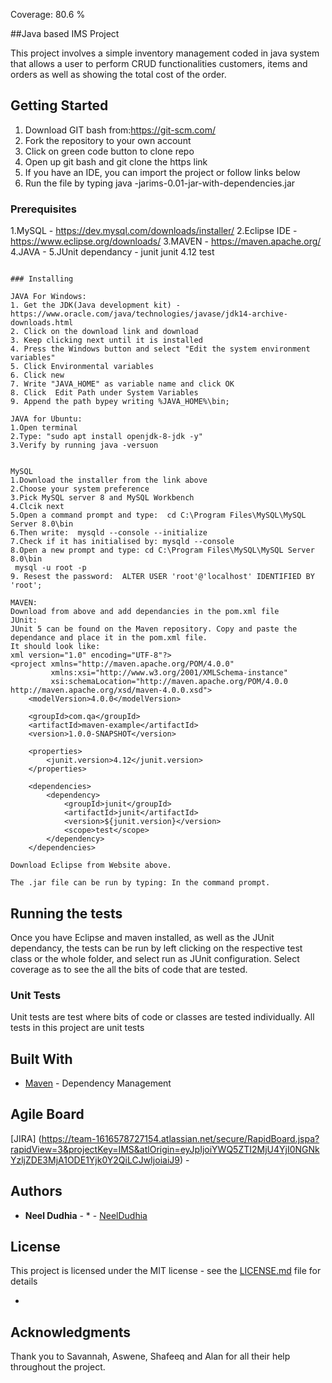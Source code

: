 Coverage: 80.6 %

##Java based IMS Project

   This project involves a simple inventory management coded in java system that allows a user to perform CRUD functionalities customers, items and orders as well as showing the   total cost of the order.
  

## Getting Started

1. Download GIT bash from:https://git-scm.com/
2. Fork the repository to your own account
3. Click on green code button to clone repo
4. Open up git bash and git clone the https link
5. If you have an IDE, you can import the project or follow links below
6. Run the file by typing java -jarims-0.01-jar-with-dependencies.jar

### Prerequisites

1.MySQL - https://dev.mysql.com/downloads/installer/
2.Eclipse IDE - https://www.eclipse.org/downloads/
3.MAVEN - https://maven.apache.org/
4.JAVA - 
5.JUnit dependancy - <dependencies>
    <dependency>
        <groupId>junit</groupId>
        <artifactId>junit</artifactId>
        <version>4.12</version>
        <scope>test</scope>
    </dependency>
</dependencies>

```

### Installing

JAVA For Windows:
1. Get the JDK(Java development kit) - https://www.oracle.com/java/technologies/javase/jdk14-archive-downloads.html
2. Click on the download link and download
3. Keep clicking next until it is installed
4. Press the Windows button and select "Edit the system environment variables"
5. Click Environmental variables
6. Click new
7. Write "JAVA_HOME" as variable name and click OK
8. Click  Edit Path under System Variables
9. Append the path bypey writing %JAVA_HOME%\bin;

JAVA for Ubuntu:
1.Open terminal
2.Type: "sudo apt install openjdk-8-jdk -y"
3.Verify by running java -versuon


MySQL
1.Download the installer from the link above 
2.Choose your system preference
3.Pick MySQL server 8 and MySQL Workbench
4.Clcik next
5.Open a command prompt and type:  cd C:\Program Files\MySQL\MySQL Server 8.0\bin
6.Then write:  mysqld --console --initialize
7.Check if it has initialised by: mysqld --console
8.Open a new prompt and type: cd C:\Program Files\MySQL\MySQL Server 8.0\bin
 mysql -u root -p
9. Resest the password:  ALTER USER 'root'@'localhost' IDENTIFIED BY 'root';

MAVEN:
Download from above and add dependancies in the pom.xml file
JUnit:
JUnit 5 can be found on the Maven repository. Copy and paste the dependance and place it in the pom.xml file.
It should look like:
xml version="1.0" encoding="UTF-8"?>
<project xmlns="http://maven.apache.org/POM/4.0.0"
         xmlns:xsi="http://www.w3.org/2001/XMLSchema-instance"
         xsi:schemaLocation="http://maven.apache.org/POM/4.0.0 http://maven.apache.org/xsd/maven-4.0.0.xsd">
    <modelVersion>4.0.0</modelVersion>

    <groupId>com.qa</groupId>
    <artifactId>maven-example</artifactId>
    <version>1.0.0-SNAPSHOT</version>

    <properties>
        <junit.version>4.12</junit.version>
    </properties>

    <dependencies>
        <dependency>
            <groupId>junit</groupId>
            <artifactId>junit</artifactId>
            <version>${junit.version}</version>
            <scope>test</scope>
        </dependency>
    </dependencies>

Download Eclipse from Website above.

The .jar file can be run by typing: In the command prompt.

```

## Running the tests
Once you have Eclipse and maven installed, as well as the JUnit dependancy, the tests can be run by left clicking on the respective test class or the whole folder, and select run as JUnit configuration. Select coverage as to see the all the bits of code that are tested.

### Unit Tests 

Unit tests are test where bits of code or classes are tested individually. All tests in this project are unit tests

## Built With

* [Maven](https://maven.apache.org/) - Dependency Management


## Agile Board
[JIRA] (https://team-1616578727154.atlassian.net/secure/RapidBoard.jspa?rapidView=3&projectKey=IMS&atlOrigin=eyJpIjoiYWQ5ZTI2MjU4YjI0NGNkYzljZDE3MjA1ODE1Yjk0Y2QiLCJwIjoiaiJ9) - 



## Authors

* **Neel Dudhia** - * - [NeelDudhia](https://github.com/NeelDQA)

## License

This project is licensed under the MIT license - see the [LICENSE.md](LICENSE.md) file for details 

*

## Acknowledgments
Thank you to Savannah, Aswene, Shafeeq and Alan for all their help throughout the project.
